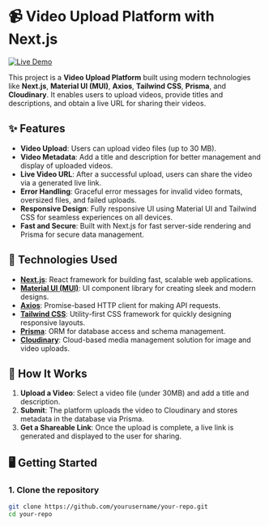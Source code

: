 # 📹 Video Upload Platform with Next.js

[![Live Demo](https://cloudinary-upload-green.vercel.app/)](https://cloudinary-upload-green.vercel.app/)

This project is a **Video Upload Platform** built using modern technologies like **Next.js**, **Material UI (MUI)**, **Axios**, **Tailwind CSS**, **Prisma**, and **Cloudinary**. It enables users to upload videos, provide titles and descriptions, and obtain a live URL for sharing their videos.

## ✨ Features

- **Video Upload**: Users can upload video files (up to 30 MB).
- **Video Metadata**: Add a title and description for better management and display of uploaded videos.
- **Live Video URL**: After a successful upload, users can share the video via a generated live link.
- **Error Handling**: Graceful error messages for invalid video formats, oversized files, and failed uploads.
- **Responsive Design**: Fully responsive UI using Material UI and Tailwind CSS for seamless experiences on all devices.
- **Fast and Secure**: Built with Next.js for fast server-side rendering and Prisma for secure data management.

## 🚀 Technologies Used

- **[Next.js](https://nextjs.org/docs)**: React framework for building fast, scalable web applications.
- **[Material UI (MUI)](https://mui.com/)**: UI component library for creating sleek and modern designs.
- **[Axios](https://axios-http.com/)**: Promise-based HTTP client for making API requests.
- **[Tailwind CSS](https://tailwindcss.com/)**: Utility-first CSS framework for quickly designing responsive layouts.
- **[Prisma](https://www.prisma.io/)**: ORM for database access and schema management.
- **[Cloudinary](https://cloudinary.com/)**: Cloud-based media management solution for image and video uploads.

## 🎯 How It Works

1. **Upload a Video**: Select a video file (under 30MB) and add a title and description.
2. **Submit**: The platform uploads the video to Cloudinary and stores metadata in the database via Prisma.
3. **Get a Shareable Link**: Once the upload is complete, a live link is generated and displayed to the user for sharing.

## 🖥️ Getting Started

### 1. Clone the repository

```bash
git clone https://github.com/yourusername/your-repo.git
cd your-repo
